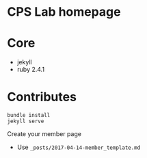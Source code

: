 CPS Lab homepage
===

# Core

* jekyll
* ruby 2.4.1

# Contributes


```
bundle install
jekyll serve

```

Create your member page

* Use `_posts/2017-04-14-member_template.md`
